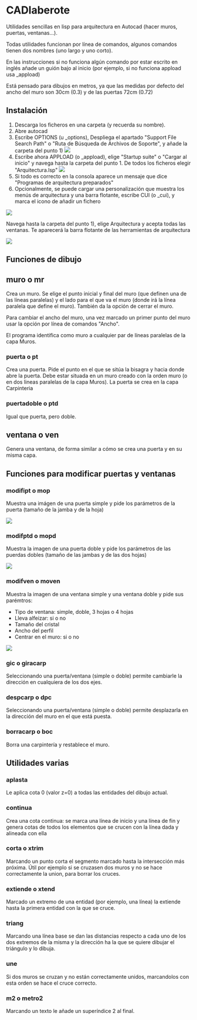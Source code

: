 # CADlaberote
Utilidades sencillas en lisp para arquitectura en Autocad (hacer muros, puertas, ventanas...).

Todas utilidades funcionan por línea de comandos, algunos comandos tienen dos nombres (uno largo y uno corto).

En las instrucciones si no funciona algún comando por estar escrito en inglés añade un guión bajo al inicio (por ejemplo, si no funciona appload usa _appload)

Está pensado para dibujos en metros, ya que las medidas por defecto del ancho del muro son 30cm (0.3) y de las puertas 72cm (0.72)


## Instalación
1. Descarga los ficheros en una carpeta (y recuerda su nombre).
2. Abre autocad
3. Escribe OPTIONS (u _options), Despliega el apartado "Support File Search Path" o "Ruta de Búsqueda de Archivos de Soporte", y añade la carpeta del punto 1)
![](img/support_files.png)
4. Escribe ahora APPLOAD (o _appload), elige "Startup suite" o "Cargar al inicio" y navega hasta la carpeta del punto 1. De todos los ficheros elegir "Arquitectura.lsp"
![](img/startup_suite.png)
5. Si todo es correcto en la consola aparece un mensaje que dice "Programas de arquitectura preparados"
6. Opcionalmente, se puede cargar una personalización que muestra los menús de arquitectura y una barra flotante, escribe CUI (o _cui), y marca el icono de añadir un fichero 

![](img/load_partial_customization.png)

Navega hasta la carpeta del punto 1), elige Arquitectura y acepta todas las ventanas. Te aparecerá la barra flotante de las herramientas de arquitectura

![](img/arquitectura_toolbar.png)
## Funciones de dibujo
## muro o mr
Crea un muro. Se elige el punto inicial y final del muro (que definen una de las líneas paralelas) y el lado para el que va el muro (donde irá la línea paralela que define el muro). También da la opción de cerrar el muro. 

Para cambiar el ancho del muro, una vez marcado un primer punto del muro usar la opción por línea de comandos "Ancho".

El programa identifica como muro a cualquier par de líneas paralelas de la capa Muros.

### puerta o pt
Crea una puerta. Pide el punto en el que se sitúa la bisagra y hacia donde abre la puerta. Debe estar situada en un muro creado con la orden muro (o en dos lineas paralelas de la capa Muros). La puerta se crea en la capa Carpinteria
### puertadoble o ptd
Igual que puerta, pero doble.
## ventana o ven
Genera una ventana, de forma similar a cómo se crea una puerta y en su misma capa.

## Funciones para modificar puertas y ventanas
### modifipt o mop
Muestra una imágen de una puerta simple y pide los parámetros de la puerta (tamaño de la jamba y de la hoja)

![](img/modifpt.png)
### modifptd o mopd
Muestra la imagen de una puerta doble y pide los parámetros de las puerdas dobles (tamaño de las jambas y de las dos hojas)

![](img/modifptd.png)
### modifven o moven
Muestra la imagen de una ventana simple y una ventana doble y pide sus parémtros:
- Tipo de ventana: simple, doble, 3 hojas o 4 hojas
- Lleva alfeizar: si o no
- Tamaño del cristal
- Ancho del perfil
- Centrar en el muro: si o no

![](img/modifven.png)
### gic o giracarp
Seleccionando una puerta/ventana (simple o doble) permite cambiarle la dirección en cualquiera de los dos ejes.

### despcarp o dpc
Seleccionando una puerta/ventana (simple o doble) permite desplazarla en la dirección del muro en el que está puesta.

### borracarp o boc
Borra una carpintería y restablece el muro.

## Utilidades varias
### aplasta
Le aplica cota 0 (valor z=0) a todas las entidades del dibujo actual.
### continua
Crea una cota continua: se marca una línea de inicio y una línea de fin y genera cotas de todos los elementos que se crucen con la línea dada y alineada con ella
### corta o xtrim
Marcando un punto corta el segmento marcado hasta la intersección más próxima. Útil por ejemplo si se cruzasen dos muros y no se hace correctamente la union, para borrar los cruces.
### extiende o xtend
Marcado un extremo de una entidad (por ejemplo, una línea) la extiende hasta la primera entidad con la que se cruce.
### triang
Marcando una línea base se dan las distancias respecto a cada uno de los dos extremos de la misma y la dirección ha la que se quiere dibujar el triángulo y lo dibuja.
### une
Si dos muros se cruzan y no están correctamente unidos, marcandolos con esta orden se hace el cruce correcto.
### m2 o metro2
Marcando un texto le añade un superíndice 2 al final.
